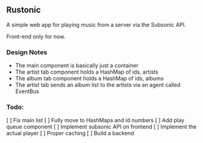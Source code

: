 ## Rustonic

A simple web app for playing music from a server via the Subsonic API.

Front-end only for now.

### Design Notes

- The main component is basically just a container
- The artist tab component holds a HashMap of ids, artists
- The album tab component holds a HashMap of ids, albums
- The artist tab sends an album list to the artists via an agent called EventBus

### Todo:

[ ] Fix main list
[ ] Fully move to HashMaps and id numbers
[ ] Add play queue component
[ ] Implement subsonic API on frontend
[ ] Implement the actual player
[ ] Proper caching
[ ] Build a backend
